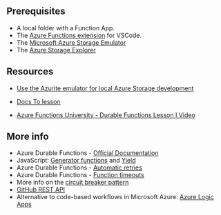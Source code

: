 ##  Prerequisites



- A local folder with a Function App.  
- The [Azure Functions extension](https://marketplace.visualstudio.com/items?itemName=ms-azuretools.vscode-azurefunctions) for VSCode.  
- The [Microsoft Azure Storage Emulator](https://docs.microsoft.com/azure/storage/common/storage-use-emulator)  
- The [Azure Storage Explorer](https://azure.microsoft.com/features/storage-explorer/)  



## Resources

  - [Use the Azurite emulator for local Azure Storage development](https://docs.microsoft.com/en-gb/azure/storage/common/storage-use-azurite?toc=%2Fazure%2Fstorage%2Fblobs%2Ftoc.json&tabs=visual-studio-code)


 - [Docs To lesson](https://github.com/marcduiker/azure-functions-university/tree/main/lessons/typescript/durable-functions/chaining)



 - [Azure Functions University - Durable Functions Lesson I Video](https://youtu.be/gE130BITP9g)


 ## More info

* Azure Durable Functions - [Official Documentation](https://docs.microsoft.com/azure/azure-functions/durable/)
* JavaScript: [Generator functions](https://developer.mozilla.org/docs/Web/JavaScript/Reference/Statements/function*) and [Yield](https://developer.mozilla.org/docs/Web/JavaScript/Reference/Operators/yield)
* Azure Durable Functions - [Automatic retries](https://docs.microsoft.com/azure/azure-functions/durable/durable-functions-error-handling?tabs=javascript#automatic-retry-on-failure)
* Azure Durable Functions - [Function timeouts](https://docs.microsoft.com/azure/azure-functions/durable/durable-functions-error-handling?tabs=javascript#function-timeouts)
* More info on the [circuit breaker pattern](https://docs.microsoft.com/azure/architecture/patterns/circuit-breaker)
* [GitHub REST API](https://docs.github.com/en/rest)
* Alternative to code-based workflows in Microsoft Azure: [Azure Logic Apps](https://azure.microsoft.com/services/logic-apps/)